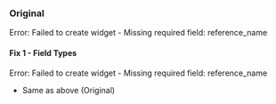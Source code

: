 ### Original

Error: Failed to create widget - Missing required field: reference_name

#### Fix 1 - Field Types

Error: Failed to create widget - Missing required field: reference_name

- Same as above (Original)
